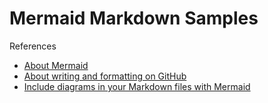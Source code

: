 # Mermaid Markdown Samples

References
- [About Mermaid](https://mermaid-js.github.io/mermaid)
- [About writing and formatting on GitHub](https://docs.github.com/en/get-started/writing-on-github/getting-started-with-writing-and-formatting-on-github/about-writing-and-formatting-on-github)
- [Include diagrams in your Markdown files with Mermaid](https://github.blog/2022-02-14-include-diagrams-markdown-files-mermaid/)
